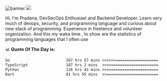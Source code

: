 ![banner](.github/banner-profile.jpeg)
<img src="https://user-images.githubusercontent.com/73097560/115834477-dbab4500-a447-11eb-908a-139a6edaec5c.gif"></p>

Hi, I'm Pradana, DevSecOps Enthusiast and Backend Developer. Learn very much of devops, security, and programming language and curious about new stack of programming. Experience in freelance and volunteer organization. And this my waka time , to show are the statistics of programming languages that I often use

📊 **Quote Of The Day is:**
<!--START_SECTION:waka-->

```txt
Go                         267 hrs 57 mins >>>>>>===================   24.90 %
TypeScript                 187 hrs 2 mins  >>>>=====================   17.38 %
Python                     126 hrs 42 mins >>>======================   11.78 %
Dart                       81 hrs 55 mins  >>=======================   07.61 %
```

<!--END_SECTION:waka-->
